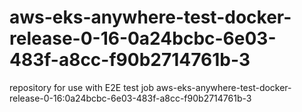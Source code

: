 # aws-eks-anywhere-test-docker-release-0-16-0a24bcbc-6e03-483f-a8cc-f90b2714761b-3
repository for use with E2E test job aws-eks-anywhere-test-docker-release-0-16:0a24bcbc-6e03-483f-a8cc-f90b2714761b-3
